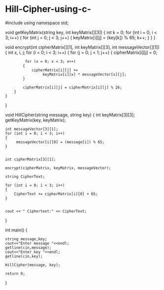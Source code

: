 # Hill-Cipher-using-c-
#include <iostream>
using namespace std;

void getKeyMatrix(string key, int keyMatrix[][3])
{
    int k = 0;
    for (int i = 0; i < 3; i++)
    {
        for (int j = 0; j < 3; j++)
        {
            keyMatrix[i][j] = (key[k]) % 65;
            k++;
        }
    }
}


void encrypt(int cipherMatrix[][1],
             int keyMatrix[][3],
             int messageVector[][1])
{
    int x, i, j;
    for (i = 0; i < 3; i++)
    {
        for (j = 0; j < 1; j++)
        {
            cipherMatrix[i][j] = 0;

             for (x = 0; x < 3; x++)
            {
                cipherMatrix[i][j] +=
                     keyMatrix[i][x] * messageVector[x][j];
            }

            cipherMatrix[i][j] = cipherMatrix[i][j] % 26;
        }
    }
}

void HillCipher(string message, string key)
{
    int keyMatrix[3][3];
    getKeyMatrix(key, keyMatrix);

    int messageVector[3][1];
    for (int i = 0; i < 3; i++)
    {
         messageVector[i][0] = (message[i]) % 65;
    }


    int cipherMatrix[3][1];

    encrypt(cipherMatrix, keyMatrix, messageVector);

    string CipherText;

    for (int i = 0; i < 3; i++)
    {
        CipherText += cipherMatrix[i][0] + 65;
    }


    cout << " Ciphertext:" << CipherText;
}

int main()
{

    string message,key;
    cout<<"Enter message "<<endl;
    getline(cin,message);
    cout<<"Enter key "<<endl;
    getline(cin,key);

    HillCipher(message, key);

    return 0;
}
